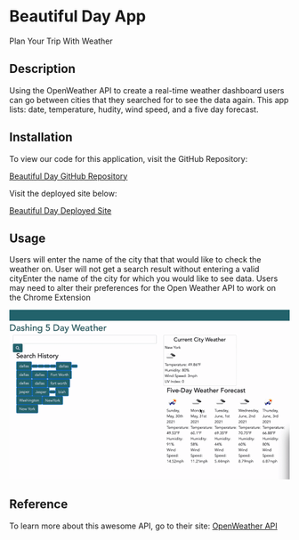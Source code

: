 # Beautiful Day App

Plan Your Trip With Weather

## Description
Using the OpenWeather API to create a real-time weather dashboard users can go between cities that they searched for to see the data again. This app lists: date, temperature, hudity, wind speed, and a five day forecast.

## Installation
To view our code for this application, visit the GitHub Repository:

[Beautiful Day GitHub Repository](https://github.com/mirrorlessmind/BeautifulDay)

Visit the deployed site below:

[Beautiful Day Deployed Site](https://mirrorlessmind.github.io/BeautifulDay)



## Usage
Users will enter the name of the city that that would like to check the weather on. User will not get a search result without entering a valid cityEnter the name of the city for which you would like to see data. Users may need to alter their preferences for the Open Weather API to work on the Chrome Extension

![Search for Your City](assets/demo.gif)


## Reference
To learn more about this awesome API, go to their site:
[OpenWeather API](https://openweathermap.org/api)
